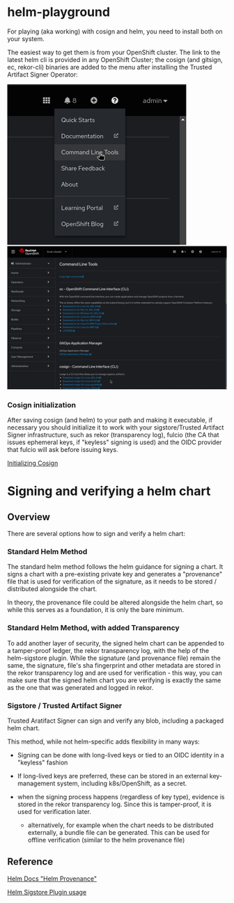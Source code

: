 # helm-playground

For playing (aka working) with cosign and helm, you need to install both on your system.

The easiest way to get them is from your OpenShift cluster. The link to the latest helm cli is provided in any OpenShift Cluster; the cosign (and gitsign, ec, rekor-cli) binaries are added to the menu after installing the Trusted Artifact Signer Operator:

![](./doc/images/commandlinetoolsmenu.png)  
![](./doc/images/commandlinetools.png)

### Cosign initialization

After saving cosign (and helm) to your path and making it executable, if necessary you should initialize it to work with your sigstore/Trusted Artifact Signer infrastructure, such as rekor (transparency log), fulcio (the CA that issues ephemeral keys, if "keyless" signing is used) and the OIDC provider that fulcio will ask before issuing keys.

[Initializing Cosign](./doc/cosign-init/init.md)


# Signing and verifying a helm chart

## Overview
There are several options how to sign and verify a helm chart:

### Standard Helm Method

The standard helm method follows the helm guidance for signing a chart. 
It signs a chart with a pre-existing private key and generates a "provenance" file that is used for verification of the signature, as it needs to be stored / distributed alongside the chart.

In theory, the provenance file could be altered alongside the helm chart, so while this serves as a foundation, it is only the bare minimum.





### Standard Helm Method, with added Transparency

To add another layer of security, the signed helm chart can be appended to a tamper-proof ledger, the rekor transparency log, with the help of the helm-sigstore plugin. 
While the signature (and provenance file) remain the same, the signature, file's sha fingerprint and other metadata are stored in the rekor transparency log and are used for verification - this way, you can make sure that the signed helm chart you are verifying is exactly the same as the one that was generated and logged in rekor.



### Sigstore / Trusted Artifact Signer

Trusted Aratifact Signer can sign and verify any blob, including a packaged helm chart.

This method, while not helm-specific adds flexibility in many ways:

- Signing can be done with long-lived keys or tied to an OIDC identity in a "keyless" fashion

- If long-lived keys are preferred, these can be stored in an external key-management system, including k8s/OpenShift, as a secret.

- when the signing process happens (regardless of key type), evidence is stored in the rekor transparency log. Since this is tamper-proof, it is used for verification later.

    - alternatively, for example when the chart needs to be distributed externally, a bundle file can be generated. This can be used for offline verification (similar to the helm provenance file)
























## Reference

[Helm Docs "Helm Provenance"](https://helm.sh/docs/topics/provenance/)  

[Helm Sigstore Plugin usage](https://github.com/sigstore/helm-sigstore/blob/main/USAGE.md) 